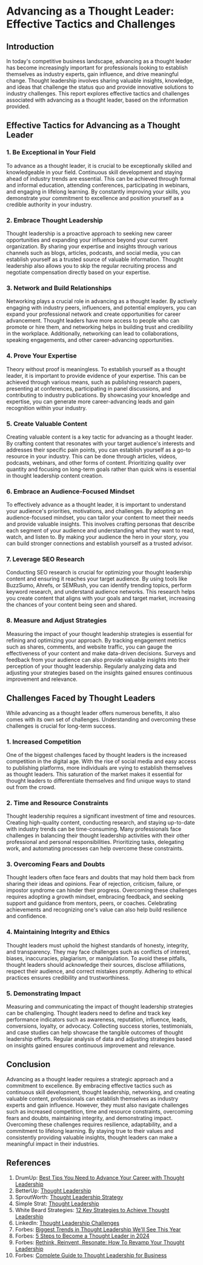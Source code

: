 # Advancing as a Thought Leader: Effective Tactics and Challenges

## Introduction

In today's competitive business landscape, advancing as a thought leader has become increasingly important for professionals looking to establish themselves as industry experts, gain influence, and drive meaningful change. Thought leadership involves sharing valuable insights, knowledge, and ideas that challenge the status quo and provide innovative solutions to industry challenges. This report explores effective tactics and challenges associated with advancing as a thought leader, based on the information provided.

## Effective Tactics for Advancing as a Thought Leader

### 1. Be Exceptional in Your Field

To advance as a thought leader, it is crucial to be exceptionally skilled and knowledgeable in your field. Continuous skill development and staying ahead of industry trends are essential. This can be achieved through formal and informal education, attending conferences, participating in webinars, and engaging in lifelong learning. By constantly improving your skills, you demonstrate your commitment to excellence and position yourself as a credible authority in your industry.

### 2. Embrace Thought Leadership

Thought leadership is a proactive approach to seeking new career opportunities and expanding your influence beyond your current organization. By sharing your expertise and insights through various channels such as blogs, articles, podcasts, and social media, you can establish yourself as a trusted source of valuable information. Thought leadership also allows you to skip the regular recruiting process and negotiate compensation directly based on your expertise.

### 3. Network and Build Relationships

Networking plays a crucial role in advancing as a thought leader. By actively engaging with industry peers, influencers, and potential employers, you can expand your professional network and create opportunities for career advancement. Thought leaders have more access to people who can promote or hire them, and networking helps in building trust and credibility in the workplace. Additionally, networking can lead to collaborations, speaking engagements, and other career-advancing opportunities.

### 4. Prove Your Expertise

Theory without proof is meaningless. To establish yourself as a thought leader, it is important to provide evidence of your expertise. This can be achieved through various means, such as publishing research papers, presenting at conferences, participating in panel discussions, and contributing to industry publications. By showcasing your knowledge and expertise, you can generate more career-advancing leads and gain recognition within your industry.

### 5. Create Valuable Content

Creating valuable content is a key tactic for advancing as a thought leader. By crafting content that resonates with your target audience's interests and addresses their specific pain points, you can establish yourself as a go-to resource in your industry. This can be done through articles, videos, podcasts, webinars, and other forms of content. Prioritizing quality over quantity and focusing on long-term goals rather than quick wins is essential in thought leadership content creation.

### 6. Embrace an Audience-Focused Mindset

To effectively advance as a thought leader, it is important to understand your audience's priorities, motivations, and challenges. By adopting an audience-focused mindset, you can tailor your content to meet their needs and provide valuable insights. This involves crafting personas that describe each segment of your audience and understanding what they want to read, watch, and listen to. By making your audience the hero in your story, you can build stronger connections and establish yourself as a trusted advisor.

### 7. Leverage SEO Research

Conducting SEO research is crucial for optimizing your thought leadership content and ensuring it reaches your target audience. By using tools like BuzzSumo, Ahrefs, or SEMRush, you can identify trending topics, perform keyword research, and understand audience networks. This research helps you create content that aligns with your goals and target market, increasing the chances of your content being seen and shared.

### 8. Measure and Adjust Strategies

Measuring the impact of your thought leadership strategies is essential for refining and optimizing your approach. By tracking engagement metrics such as shares, comments, and website traffic, you can gauge the effectiveness of your content and make data-driven decisions. Surveys and feedback from your audience can also provide valuable insights into their perception of your thought leadership. Regularly analyzing data and adjusting your strategies based on the insights gained ensures continuous improvement and relevance.

## Challenges Faced by Thought Leaders

While advancing as a thought leader offers numerous benefits, it also comes with its own set of challenges. Understanding and overcoming these challenges is crucial for long-term success.

### 1. Increased Competition

One of the biggest challenges faced by thought leaders is the increased competition in the digital age. With the rise of social media and easy access to publishing platforms, more individuals are vying to establish themselves as thought leaders. This saturation of the market makes it essential for thought leaders to differentiate themselves and find unique ways to stand out from the crowd.

### 2. Time and Resource Constraints

Thought leadership requires a significant investment of time and resources. Creating high-quality content, conducting research, and staying up-to-date with industry trends can be time-consuming. Many professionals face challenges in balancing their thought leadership activities with their other professional and personal responsibilities. Prioritizing tasks, delegating work, and automating processes can help overcome these constraints.

### 3. Overcoming Fears and Doubts

Thought leaders often face fears and doubts that may hold them back from sharing their ideas and opinions. Fear of rejection, criticism, failure, or impostor syndrome can hinder their progress. Overcoming these challenges requires adopting a growth mindset, embracing feedback, and seeking support and guidance from mentors, peers, or coaches. Celebrating achievements and recognizing one's value can also help build resilience and confidence.

### 4. Maintaining Integrity and Ethics

Thought leaders must uphold the highest standards of honesty, integrity, and transparency. They may face challenges such as conflicts of interest, biases, inaccuracies, plagiarism, or manipulation. To avoid these pitfalls, thought leaders should acknowledge their sources, disclose affiliations, respect their audience, and correct mistakes promptly. Adhering to ethical practices ensures credibility and trustworthiness.

### 5. Demonstrating Impact

Measuring and communicating the impact of thought leadership strategies can be challenging. Thought leaders need to define and track key performance indicators such as awareness, reputation, influence, leads, conversions, loyalty, or advocacy. Collecting success stories, testimonials, and case studies can help showcase the tangible outcomes of thought leadership efforts. Regular analysis of data and adjusting strategies based on insights gained ensures continuous improvement and relevance.

## Conclusion

Advancing as a thought leader requires a strategic approach and a commitment to excellence. By embracing effective tactics such as continuous skill development, thought leadership, networking, and creating valuable content, professionals can establish themselves as industry experts and gain influence. However, they must also navigate challenges such as increased competition, time and resource constraints, overcoming fears and doubts, maintaining integrity, and demonstrating impact. Overcoming these challenges requires resilience, adaptability, and a commitment to lifelong learning. By staying true to their values and consistently providing valuable insights, thought leaders can make a meaningful impact in their industries.

## References

1. DrumUp: [Best Tips You Need to Advance Your Career with Thought Leadership](https://blog.drumup.io/blog/best-tips-you-need-to-advance-your-career-with-thought-leadership/)
2. BetterUp: [Thought Leadership](https://www.betterup.com/blog/thought-leadership)
3. SproutWorth: [Thought Leadership Strategy](https://www.sproutworth.com/thought-leadership-strategy/)
4. Simple Strat: [Thought Leadership](https://blog.simplestrat.com/thought-leadership)
5. White Beard Strategies: [12 Key Strategies to Achieve Thought Leadership](https://whitebeardstrategies.com/blog/12-key-strategies-to-achieve-thought-leadership/)
6. LinkedIn: [Thought Leadership Challenges](https://www.linkedin.com/advice/3/what-some-challenges-faced-thought-leaders-how-j3hde)
7. Forbes: [Biggest Trends in Thought Leadership We'll See This Year](https://www.forbes.com/sites/forbesbusinesscouncil/2023/01/24/biggest-trends-in-thought-leadership-well-see-this-year/)
8. Forbes: [5 Steps to Become a Thought Leader in 2024](https://www.forbes.com/sites/rachelwells/2024/03/12/5-steps-to-become-a-thought-leader-in-2024/)
9. Forbes: [Rethink, Reinvent, Resonate: How To Revamp Your Thought Leadership](https://www.forbes.com/sites/forbesbusinesscouncil/2024/02/01/rethink-reinvent-resonate-how-to-revamp-your-thought-leadership/)
10. Forbes: [Complete Guide to Thought Leadership for Business](https://www.semrush.com/blog/complete-guide-to-thought-leadership-for-business/)